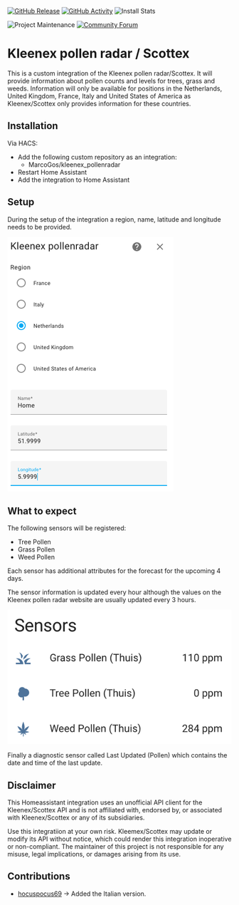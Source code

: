 [![GitHub Release][releases-shield]][releases]
[![GitHub Activity][commits-shield]][commits]
![Install Stats][stats]

![Project Maintenance][maintenance-shield]
[![Community Forum][forum-shield]][forum]

# Kleenex pollen radar / Scottex

This is a custom integration of the Kleenex pollen radar/Scottex. It will provide information about pollen counts and levels for trees, grass and weeds. Information will only be available for positions in the Netherlands, United Kingdom, France, Italy and United States of America as Kleenex/Scottex only provides information for these countries.

## Installation

Via HACS:

- Add the following custom repository as an integration:
    - MarcoGos/kleenex_pollenradar
- Restart Home Assistant
- Add the integration to Home Assistant

## Setup

During the setup of the integration a region, name, latitude and longitude needs to be provided.

![Setup](/assets/setup.png)

## What to expect

The following sensors will be registered:

- Tree Pollen
- Grass Pollen
- Weed Pollen

Each sensor has additional attributes for the forecast for the upcoming 4 days.

The sensor information is updated every hour although the values on the Kleenex pollen radar website are usually updated every 3 hours.

![Sensors](/assets/sensors.png)

Finally a diagnostic sensor called Last Updated (Pollen) which contains the date and time of the last update.

## Disclaimer

This Homeassistant integration uses an unofficial API client for the Kleenex/Scottex API and is not affiliated with, endorsed by, or associated with Kleenex/Scottex or any of its subsidiaries.

Use this integratiion at your own risk. Kleemex/Scottex may update or modify its API without notice, which could render this integration inoperative or non-compliant. The maintainer of this project is not responsible for any misuse, legal implications, or damages arising from its use.

## Contributions
 * [hocuspocus69](https://github.com/hocuspocus69) &#8594; Added the Italian version.

[commits-shield]: https://img.shields.io/github/commit-activity/y/MarcoGos/kleenex_pollenradar.svg?style=for-the-badge
[commits]: https://github.com/MarcoGos/kleenex_pollenradar/commits/main
[forum]: https://community.home-assistant.io/
[forum-shield]: https://img.shields.io/badge/community-forum-brightgreen.svg?style=for-the-badge
[maintenance-shield]: https://img.shields.io/badge/maintainer-%40MarcoGos-blue.svg?style=for-the-badge
[releases-shield]: https://img.shields.io/github/release/MarcoGos/kleenex_pollenradar.svg?style=for-the-badge
[releases]: https://github.com/MarcoGos/kleenex_pollenradar/releases
[stats]: https://img.shields.io/badge/dynamic/json?color=41BDF5&logo=home-assistant&label=integration%20usage&suffix=%20installs&cacheSeconds=15600&url=https://analytics.home-assistant.io/custom_integrations.json&query=$.kleenex_pollenradar.total&style=for-the-badge
